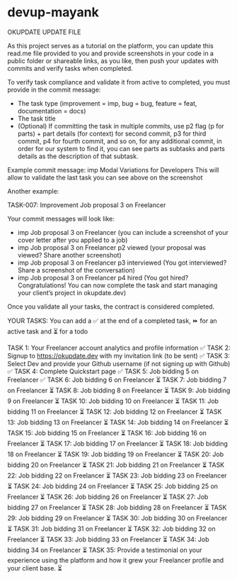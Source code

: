 # devup-mayank

OKUPDATE UPDATE FILE

As this project serves as a tutorial on the platform, you can update this read.me file provided to you and provide screenshots in your code in a public folder or shareable links, as you like, then push your updates with commits and verify tasks when completed.

To verify task compliance and validate it from active to completed, you must provide in the commit message:

- The task type (improvement = imp, bug = bug, feature = feat, documentation = docs)
- The task title
- (Optional) If committing the task in multiple commits, use p2 flag (p for parts) + part details (for context) for second commit, p3 for third commit, p4 for fourth commit, and so on, for any additional commit, in order for our system to find it, you can see parts as subtasks and parts details as the description of that subtask.

Example commit message: imp Modal Variations for Developers
This will allow to validate the last task you can see above on the screenshot

Another example:

TASK-007: Improvement Job proposal 3 on Freelancer

Your commit messages will look like:

- imp Job proposal 3 on Freelancer (you can include a screenshot of your cover letter after you applied to a job)
- imp Job proposal 3 on Freelancer p2 viewed (your proposal was viewed? Share another screenshot)
- imp Job proposal 3 on Freelancer p3 interviewed (You got interviewed? Share a screenshot of the conversation)
- imp Job proposal 3 on Freelancer p4 hired (You got hired? Congratulations! You can now complete the task and start managing your client’s project in okupdate.dev)

Once you validate all your tasks, the contract is considered completed.

YOUR TASKS:
You can add a ✅ at the end of a completed task, ⏩ for an active task and ⏳ for a todo

TASK 1: Your Freelancer account analytics and profile information ✅
TASK 2: Signup to https://okupdate.dev with my invitation link (to be sent) ✅
TASK 3: Select Dev and provide your Github username (if not signing up with Github) ✅
TASK 4: Complete Quickstart page ✅
TASK 5: Job bidding 5 on Freelancer ✅ 
TASK 6: Job bidding 6 on Freelancer ⏳
TASK 7: Job bidding 7 on Freelancer ⏳
TASK 8: Job bidding 8 on Freelancer ⏳
TASK 9: Job bidding 9 on Freelancer ⏳
TASK 10: Job bidding 10 on Freelancer ⏳
TASK 11: Job bidding 11 on Freelancer ⏳
TASK 12: Job bidding 12 on Freelancer ⏳
TASK 13: Job bidding 13 on Freelancer ⏳
TASK 14: Job bidding 14 on Freelancer ⏳
TASK 15: Job bidding 15 on Freelancer ⏳
TASK 16: Job bidding 16 on Freelancer ⏳
TASK 17: Job bidding 17 on Freelancer ⏳
TASK 18: Job bidding 18 on Freelancer ⏳
TASK 19: Job bidding 19 on Freelancer ⏳
TASK 20: Job bidding 20 on Freelancer ⏳
TASK 21: Job bidding 21 on Freelancer ⏳
TASK 22: Job bidding 22 on Freelancer ⏳
TASK 23: Job bidding 23 on Freelancer ⏳
TASK 24: Job bidding 24 on Freelancer ⏳
TASK 25: Job bidding 25 on Freelancer ⏳
TASK 26: Job bidding 26 on Freelancer ⏳
TASK 27: Job bidding 27 on Freelancer ⏳
TASK 28: Job bidding 28 on Freelancer ⏳
TASK 29: Job bidding 29 on Freelancer ⏳
TASK 30: Job bidding 30 on Freelancer ⏳
TASK 31: Job bidding 31 on Freelancer ⏳
TASK 32: Job bidding 32 on Freelancer ⏳
TASK 33: Job bidding 33 on Freelancer ⏳
TASK 34: Job bidding 34 on Freelancer ⏳
TASK 35: Provide a testimonial on your experience using the platform and how it grew your Freelancer profile and your client base. ⏳
